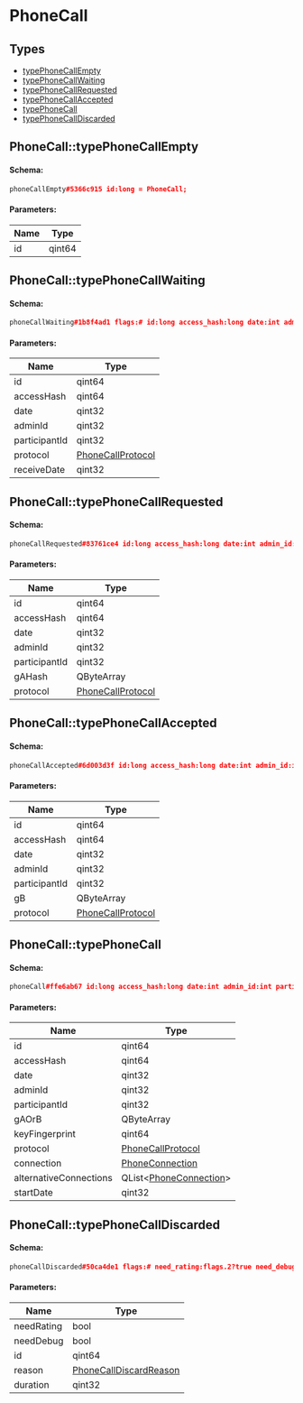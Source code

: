 # PhoneCall

## Types

* [typePhoneCallEmpty](#phonecalltypephonecallempty)
* [typePhoneCallWaiting](#phonecalltypephonecallwaiting)
* [typePhoneCallRequested](#phonecalltypephonecallrequested)
* [typePhoneCallAccepted](#phonecalltypephonecallaccepted)
* [typePhoneCall](#phonecalltypephonecall)
* [typePhoneCallDiscarded](#phonecalltypephonecalldiscarded)

## PhoneCall::typePhoneCallEmpty

#### Schema:

```c++
phoneCallEmpty#5366c915 id:long = PhoneCall;
```

#### Parameters:

|Name|Type|
|----|----|
|id|qint64|

## PhoneCall::typePhoneCallWaiting

#### Schema:

```c++
phoneCallWaiting#1b8f4ad1 flags:# id:long access_hash:long date:int admin_id:int participant_id:int protocol:PhoneCallProtocol receive_date:flags.0?int = PhoneCall;
```

#### Parameters:

|Name|Type|
|----|----|
|id|qint64|
|accessHash|qint64|
|date|qint32|
|adminId|qint32|
|participantId|qint32|
|protocol|[PhoneCallProtocol](phonecallprotocol.md)|
|receiveDate|qint32|

## PhoneCall::typePhoneCallRequested

#### Schema:

```c++
phoneCallRequested#83761ce4 id:long access_hash:long date:int admin_id:int participant_id:int g_a_hash:bytes protocol:PhoneCallProtocol = PhoneCall;
```

#### Parameters:

|Name|Type|
|----|----|
|id|qint64|
|accessHash|qint64|
|date|qint32|
|adminId|qint32|
|participantId|qint32|
|gAHash|QByteArray|
|protocol|[PhoneCallProtocol](phonecallprotocol.md)|

## PhoneCall::typePhoneCallAccepted

#### Schema:

```c++
phoneCallAccepted#6d003d3f id:long access_hash:long date:int admin_id:int participant_id:int g_b:bytes protocol:PhoneCallProtocol = PhoneCall;
```

#### Parameters:

|Name|Type|
|----|----|
|id|qint64|
|accessHash|qint64|
|date|qint32|
|adminId|qint32|
|participantId|qint32|
|gB|QByteArray|
|protocol|[PhoneCallProtocol](phonecallprotocol.md)|

## PhoneCall::typePhoneCall

#### Schema:

```c++
phoneCall#ffe6ab67 id:long access_hash:long date:int admin_id:int participant_id:int g_a_or_b:bytes key_fingerprint:long protocol:PhoneCallProtocol connection:PhoneConnection alternative_connections:Vector<PhoneConnection> start_date:int = PhoneCall;
```

#### Parameters:

|Name|Type|
|----|----|
|id|qint64|
|accessHash|qint64|
|date|qint32|
|adminId|qint32|
|participantId|qint32|
|gAOrB|QByteArray|
|keyFingerprint|qint64|
|protocol|[PhoneCallProtocol](phonecallprotocol.md)|
|connection|[PhoneConnection](phoneconnection.md)|
|alternativeConnections|QList&lt;[PhoneConnection](phoneconnection.md)&gt;|
|startDate|qint32|

## PhoneCall::typePhoneCallDiscarded

#### Schema:

```c++
phoneCallDiscarded#50ca4de1 flags:# need_rating:flags.2?true need_debug:flags.3?true id:long reason:flags.0?PhoneCallDiscardReason duration:flags.1?int = PhoneCall;
```

#### Parameters:

|Name|Type|
|----|----|
|needRating|bool|
|needDebug|bool|
|id|qint64|
|reason|[PhoneCallDiscardReason](phonecalldiscardreason.md)|
|duration|qint32|

